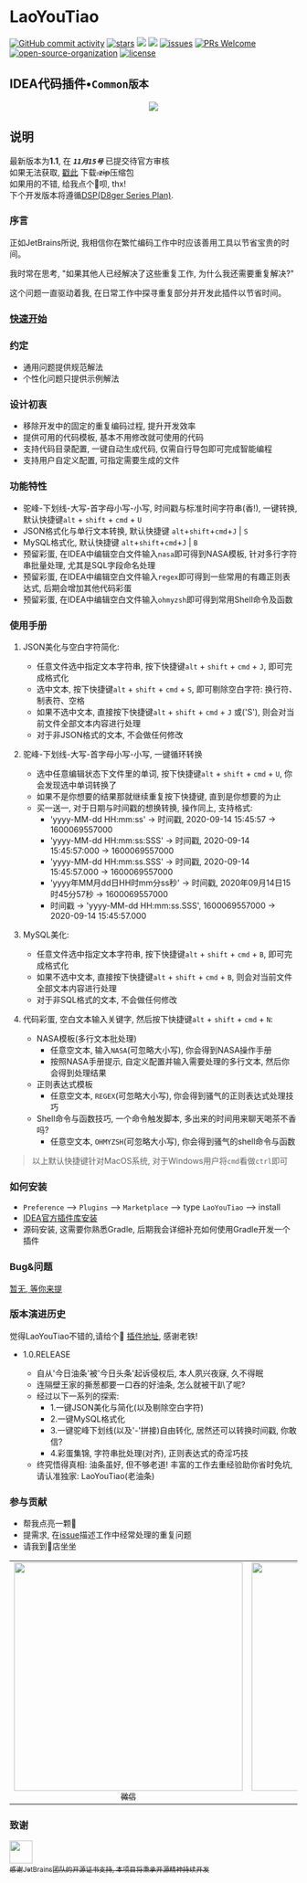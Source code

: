 # LaoYouTiao

<a href="https://github.com/caofanCPU/LaoYouTiao"><img alt="GitHub commit activity" src="https://img.shields.io/github/commit-activity/m/caofanCPU/LaoYouTiao"></a>
<a href="https://github.com/caofanCPU/LaoYouTiao/stargazers"><img src="https://badgen.net/github/stars/caofanCPU/LaoYouTiao" alt="stars"></a>
<a href="https://plugins.jetbrains.com/plugin/15255-laoyoutiao"><img src="https://img.shields.io/jetbrains/plugin/d/15255"></a>
<a href="https://github.com/caofanCPU/LaoYouTiao"><img src="https://img.shields.io/github/v/release/caofanCPU/LaoYouTiao"></a>
<a href="https://github.com/caofanCPU/LaoYouTiao/issues"><img src="https://badgen.net/github/open-issues/caofanCPU/LaoYouTiao" alt="issues"></a>
<a href="https://github.com/caofanCPU/LaoYouTiao/pulls"><img src="https://badgen.net/badge/PRs/welcome/cyan" alt="PRs Welcome"></a>
<a href="https://github.com/D8ger"><img src="https://badgen.net/badge/organization/join%20us/cyan" alt="open-source-organization"></a>
<a href="https://github.com/caofanCPU/LaoYouTiao/blob/master/LICENCE"><img src="https://badgen.net/github/license/caofanCPU/LaoYouTiao?color=green" alt="license"></a>


## IDEA代码插件•`Common版本`
<div align="center">
    <img src="http://file.debuggerpowerzcy.top/power/LaoYouTiao-V2.png" /> 
</div>

## 说明
最新版本为**1.1**, 在 _**`11月15号`**_ 已提交待官方审核  
如果无法获取, [戳此](https://github.com/caofanCPU/LaoYouTiao/releases/tag/1.1) 下载~~.zip~~压缩包  
如果用的不错, 给我点个🌟呗, thx!  
下个开发版本将遵循[DSP(D8ger Series Plan)](https://www.processon.com/view/5f96a5f35653bb06ef1870e8). 


### 序言
正如JetBrains所说, 我相信你在繁忙编码工作中时应该善用工具以节省宝贵的时间。

我时常在思考, "如果其他人已经解决了这些重复工作, 为什么我还需要重复解决?"

这个问题一直驱动着我, 在日常工作中探寻重复部分并开发此插件以节省时间。 

### [快速开始](http://www.debuggerpowerzcy.top/home/2020/03/14/D8gerAutoCode%E6%8F%92%E4%BB%B6%E4%BD%BF%E7%94%A8%E6%8C%87%E5%8D%97/)

### 约定
- 通用问题提供规范解法
- 个性化问题只提供示例解法

### 设计初衷
- 移除开发中的固定的重复编码过程, 提升开发效率
- 提供可用的代码模板, 基本不用修改就可使用的代码
- 支持代码目录配置, 一键自动生成代码, 仅需自行导包即可完成智能编程
- 支持用户自定义配置, 可指定需要生成的文件

### 功能特性
- 驼峰-下划线-大写-首字母小写-小写, 时间戳与标准时间字符串(香!), 一键转换, 默认快捷键`alt` + `shift` + `cmd` + `U`  
- JSON格式化与单行文本转换, 默认快捷键 `alt`+`shift`+`cmd`+`J` | `S`
- MySQL格式化, 默认快捷键 `alt`+`shift`+`cmd`+`J` | `B`
- 预留彩蛋, 在IDEA中编辑空白文件输入`nasa`即可得到NASA模板, 针对多行字符串批量处理, 尤其是SQL字段命名处理   
- 预留彩蛋, 在IDEA中编辑空白文件输入`regex`即可得到一些常用的有趣正则表达式, 后期会增加其他代码彩蛋
- 预留彩蛋, 在IDEA中编辑空白文件输入`ohmyzsh`即可得到常用Shell命令及函数

### 使用手册
1. JSON美化与空白字符简化:
    - 任意文件选中指定文本字符串, 按下快捷键`alt` + `shift` + `cmd` + `J`, 即可完成格式化
    - 选中文本, 按下快捷键`alt` + `shift` + `cmd` + `S`, 即可剔除空白字符: 换行符、制表符、空格
    - 如果不选中文本, 直接按下快捷键`alt` + `shift` + `cmd` + `J` 或('S'), 则会对当前文件全部文本内容进行处理
    - 对于非JSON格式的文本, 不会做任何修改

2. 驼峰-下划线-大写-首字母小写-小写, 一键循环转换
    - 选中任意编辑状态下文件里的单词, 按下快捷键`alt` + `shift` + `cmd` + `U`, 你会发现选中单词转换了
    - 如果不是你想要的结果那就继续重复按下快捷键, 直到是你想要的为止
    - 买一送一, 对于日期与时间戳的想换转换, 操作同上, 支持格式:
        - 'yyyy-MM-dd HH:mm:ss'      -> 时间戳, 2020-09-14 15:45:57      -> 1600069557000
        - 'yyyy-MM-dd HH:mm:ss:SSS'  -> 时间戳, 2020-09-14 15:45:57:000  -> 1600069557000
        - 'yyyy-MM-dd HH:mm:ss.SSS'  -> 时间戳, 2020-09-14 15:45:57.000  -> 1600069557000
        - 'yyyy年MM月dd日HH时mm分ss秒' -> 时间戳, 2020年09月14日15时45分57秒 -> 1600069557000
        - 时间戳 -> 'yyyy-MM-dd HH:mm:ss.SSS',  1600069557000 -> 2020-09-14 15:45:57.000

3. MySQL美化:
    - 任意文件选中指定文本字符串, 按下快捷键`alt` + `shift` + `cmd` + `B`, 即可完成格式化
    - 如果不选中文本, 直接按下快捷键`alt` + `shift` + `cmd` + `B`, 则会对当前文件全部文本内容进行处理
    - 对于非SQL格式的文本, 不会做任何修改

4. 代码彩蛋, 空白文本输入关键字, 然后按下快捷键`alt` + `shift` + `cmd` + `N`:
    - NASA模板(多行文本批处理)
        - 任意空文本, 输入`NASA`(可忽略大小写), 你会得到NASA操作手册
        - 按照NASA手册提示, 自定义配置并输入需要处理的多行文本, 然后你会得到处理结果
    - 正则表达式模板
        - 任意空文本, `REGEX`(可忽略大小写), 你会得到骚气的正则表达式处理技巧
    - Shell命令与函数技巧, 一个命令触发脚本, 多出来的时间用来聊天喝茶不香吗?
        - 任意空文本, `OHMYZSH`(可忽略大小写), 你会得到骚气的shell命令与函数

>以上默认快捷键针对MacOS系统, 对于Windows用户将`cmd`看做`ctrl`即可

### 如何安装
- `Preference` --> `Plugins` --> `Marketplace` --> type `LaoYouTiao` --> install
- [IDEA官方插件库安装](https://plugins.jetbrains.com/plugin/15255-laoyoutiao)  
- 源码安装, 这需要你熟悉Gradle, 后期我会详细补充如何使用Gradle开发一个插件  

### Bug&问题
[暂无, 等你来提](https://github.com/caofanCPU/D8gerAutoCode/issues)

### 版本演进历史
觉得LaoYouTiao不错的,请给个🌟 <a href="https://github.com/caofanCPU/LaoYouTiao">插件地址</a>, 感谢老铁!
- 1.0.RELEASE</h1></li>
    - 自从'今日油条'被'今日头条'起诉侵权后, 本人夙兴夜寐, 久不得眠
    - 连隔壁王家的撕葱都要一口吞的好油条, 怎么就被干趴了呢?
    - 经过以下一系列的探索:
        - 1.一键JSON美化与简化(以及剔除空白字符)
        - 2.一键MySQL格式化
        - 3.一键驼峰下划线(以及'-'拼接)自由转化, 居然还可以转换时间戳, 你敢信?
        - 4.彩蛋集锦, 字符串批处理(对齐), 正则表达式的奇淫巧技
    - 终究悟得真相: 油条虽好, 但不够老道! 丰富的工作去重经验助你省时免坑, 请认准独家: LaoYouTiao(老油条)

### 参与贡献
- 帮我点亮一颗🌟
- 提需求, 在[issue](https://github.com/caofanCPU/D8gerAutoCode/issues)描述工作中经常处理的重复问题
- 请我到🍦店坐坐
<table>
    <tr>
      <td align="center" style="width: 200px;">
        <a href="https://github.com/D8ger">
          <img src="http://file.debuggerpowerzcy.top/power/WX.png" style="width: 400px;"><br>
          <sub>微信</sub>
        </a><br>
      </td>
      <td align="center" style="width: 200px;">
        <a href="http://www.debuggerpowerzcy.top/">
          <img src="http://file.debuggerpowerzcy.top/power/ZFB.png" style="width: 400px;"><br>
          <sub>支付宝</sub>
        </a><br>
      </td>
      <td align="center" style="width: 200px;">
          <a href="https://github.com/caofanCPU">
            <img src="http://file.debuggerpowerzcy.top/power/MX.jpg" style="width: 400px;"><br>
            <sub>MiXin</sub>
          </a><br>
      </td>
    </tr>
</table>

### 致谢

<a href="https://www.jetbrains.com/idea">
    <img src="http://file.debuggerpowerzcy.top/power/jetbrains-variant-4.svg" style="width: 40px;"><br>
    <sub>感谢JetBrains团队的开源证书支持, 本项目将秉承开源精神持续开发</sub>
</a>